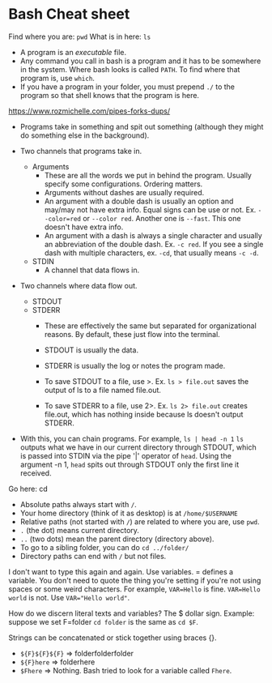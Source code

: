 # Bash Cheat sheet

Find where you are: `pwd`
What is in here: `ls`

- A program is an _executable_ file.
- Any command you call in bash is a program and it has to be somewhere in the system. Where bash looks is called `PATH`.
To find where that program is, use `which`.
- If you have a program in your folder, you must prepend `./` to the program so that shell knows that the program is here.

https://www.rozmichelle.com/pipes-forks-dups/
- Programs take in something and spit out something (although they might do something else in the background).
- Two channels that programs take in.
	- Arguments
		- These are all the words we put in behind the program. Usually specify some configurations. Ordering matters.
		- Arguments without dashes are usually required.
		- An argument with a double dash is usually an option and may/may not have extra info. Equal signs can be use or not. Ex. `--color=red` or `--color red`.
    Another one is `--fast`. This one doesn't have extra info.
		- An argument with a dash is always a single character and usually an abbreviation of the double dash. Ex. `-c red`.
    If you see a single dash with multiple characters, ex. `-cd`, that usually means `-c -d`.
	- STDIN
		- A channel that data flows in.

- Two channels where data flow out.
	- STDOUT
	- STDERR
		- These are effectively the same but separated for organizational reasons. By default, these just flow into the terminal.
		- STDOUT is usually the data.
		- STDERR is usually the log or notes the program made.

		- To save STDOUT to a file, use >. Ex. `ls > file.out` saves the output of ls to a file named file.out.
		- To save STDERR to a file, use 2>. Ex. `ls 2> file.out` creates file.out, which has nothing inside because ls doesn't output STDERR.

- With this, you can chain programs. For example, 
	`ls | head -n 1`
  `ls` outputs what we have in our current directory through STDOUT, which is passed into STDIN via the pipe '|' operator of `head`.
  Using the argument -n 1, `head` spits out through STDOUT only the first line it received.

Go here: cd
- Absolute paths always start with `/`.
- Your home directory (think of it as desktop) is at `/home/$USERNAME`
- Relative paths (not started with `/`) are related to where you are, use `pwd`.
- `.` (the dot) means current directory.
- `..` (two dots) mean the parent directory (directory above).
- To go to a sibling folder, you can do `cd ../folder/`
- Directory paths can end with `/` but not files.

I don't want to type this again and again. Use variables. = defines a variable.
You don't need to quote the thing you're setting if you're not using spaces or some weird characters.
For example,
	`VAR=Hello` is fine.
	`VAR=Hello world` is not. Use `VAR="Hello world"`.

How do we discern literal texts and variables? The $ dollar sign.
Example: suppose we set F=folder
	`cd folder` is the same as `cd $F`.

Strings can be concatenated or stick together using braces {}.
- `${F}${F}${F}` => folderfolderfolder
- `${F}here` => folderhere
- `$Fhere` => Nothing. Bash tried to look for a variable called `Fhere`.
